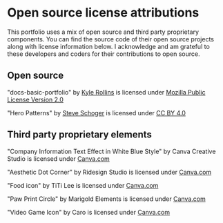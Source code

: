 # Open source license attributions
This portfolio uses a mix of open source and third party proprietary components. You can find the source code of their open source projects along with license information below. I acknowledge and am grateful to these developers and coders for their contributions to open source.

## Open source

"docs-basic-portfolio" by [Kyle Rollins](https://github.com/KyleBlankRollins) is licensed under [Mozilla Public License Version 2.0](https://www.mozilla.org/en-US/MPL/2.0/)

"Hero Patterns" by [Steve Schoger](https://x.com/steveschoger) is licensed under [CC BY 4.0](https://creativecommons.org/licenses/by/4.0/)

## Third party proprietary elements

"Company Information Text Effect in White Blue Style" by Canva Creative Studio is licensed under [Canva.com](https://www.canva.com/policies/content-license-agreement/)

"Aesthetic Dot Corner" by Ridesign Studio is licensed under [Canva.com](https://www.canva.com/policies/content-license-agreement/)

"Food icon" by TiTi Lee is licensed under [Canva.com](https://www.canva.com/policies/content-license-agreement/)

"Paw Print Circle" by Marigold Elements is licensed under [Canva.com](https://www.canva.com/policies/content-license-agreement/)

"Video Game Icon" by Caro is licensed under [Canva.com](https://www.canva.com/policies/content-license-agreement/)

